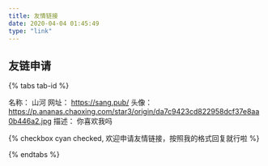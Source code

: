 ```yaml
---
title: 友情链接
date: 2020-04-04 01:45:49
type: "link"
---
```







## 友链申请

{% tabs tab-id %}

<!-- tab 我的资料 -->

名称： 山河
网址： https://sang.pub/
头像：https://p.ananas.chaoxing.com/star3/origin/da7c9423cd822958dcf37e8aa0b446a2.jpg
描述： 你喜欢我吗

<!-- endtab -->

<!-- tab 友链申请 -->

{% checkbox cyan checked, 欢迎申请友情链接，按照我的格式回复就行啦 %}

<!-- endtab -->

{% endtabs %}
